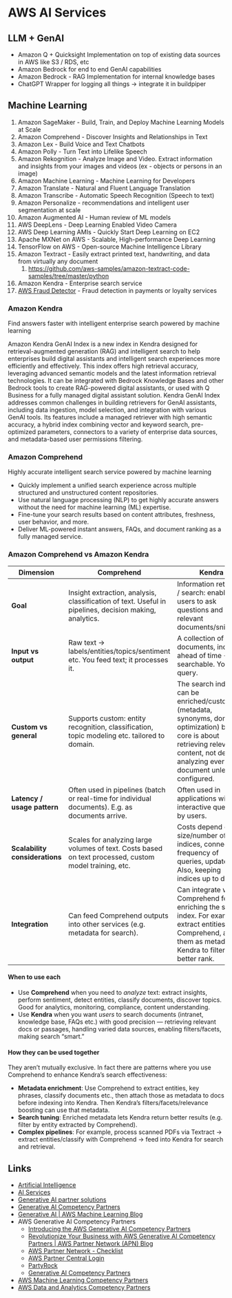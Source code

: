 # AWS AI Services

## LLM + GenAI

- Amazon Q + Quicksight Implementation on top of existing data sources in AWS like S3 / RDS, etc
- Amazon Bedrock for end to end GenAI capabilities
- ⁠Amazon Bedrock - RAG Implementation for internal knowledge bases
- ChatGPT Wrapper for logging all things -> integrate it in buildpiper

## Machine Learning

1. Amazon SageMaker - Build, Train, and Deploy Machine Learning Models at Scale
2. Amazon Comprehend - Discover Insights and Relationships in Text
3. Amazon Lex - Build Voice and Text Chatbots
4. Amazon Polly - Turn Text into Lifelike Speech
5. Amazon Rekognition - Analyze Image and Video. Extract information and insights from your images and videos (ex - objects or persons in an image)
6. Amazon Machine Learning - Machine Learning for Developers
7. Amazon Translate - Natural and Fluent Language Translation
8. Amazon Transcribe - Automatic Speech Recognition (Speech to text)
9. Amazon Personalize - recommendations and intelligent user segmentation at scale
10. Amazon Augmented AI - Human review of ML models
11. AWS DeepLens - Deep Learning Enabled Video Camera
12. AWS Deep Learning AMIs - Quickly Start Deep Learning on EC2
13. Apache MXNet on AWS - Scalable, High-performance Deep Learning
14. TensorFlow on AWS - Open-source Machine Intelligence Library
15. Amazon Textract - Easily extract printed text, handwriting, and data from virtually any document
	1. https://github.com/aws-samples/amazon-textract-code-samples/tree/master/python
16. Amazon Kendra - Enterprise search service
17. [AWS Fraud Detector](https://aws.amazon.com/fraud-detector/) - Fraud detection in payments or loyalty services

### Amazon Kendra

Find answers faster with intelligent enterprise search powered by machine learning

Amazon Kendra GenAI Index is a new index in Kendra designed for retrieval-augmented generation (RAG) and intelligent search to help enterprises build digital assistants and intelligent search experiences more efficiently and effectively. This index offers high retrieval accuracy, leveraging advanced semantic models and the latest information retrieval technologies. It can be integrated with Bedrock Knowledge Bases and other Bedrock tools to create RAG-powered digital assistants, or used with Q Business for a fully managed digital assistant solution. Kendra GenAI Index addresses common challenges in building retrievers for GenAI assistants, including data ingestion, model selection, and integration with various GenAI tools. Its features include a managed retriever with high semantic accuracy, a hybrid index combining vector and keyword search, pre-optimized parameters, connectors to a variety of enterprise data sources, and metadata-based user permissions filtering.

### Amazon Comprehend

Highly accurate intelligent search service powered by machine learning

- Quickly implement a unified search experience across multiple structured and unstructured content repositories.
- Use natural language processing (NLP) to get highly accurate answers without the need for machine learning (ML) expertise.
- Fine-tune your search results based on content attributes, freshness, user behavior, and more.
- Deliver ML-powered instant answers, FAQs, and document ranking as a fully managed service.

### Amazon Comprehend vs Amazon Kendra

| Dimension                      | Comprehend                                                                                             | Kendra                                                                                                                                                                                              |
| ------------------------------ | ------------------------------------------------------------------------------------------------------ | --------------------------------------------------------------------------------------------------------------------------------------------------------------------------------------------------- |
| **Goal**                       | Insight extraction, analysis, classification of text. Useful in pipelines, decision making, analytics. | Information retrieval / search: enabling users to ask questions and get relevant documents/snippets.                                                                                                |
| **Input vs output**            | Raw text → labels/entities/topics/sentiment etc. You feed text; it processes it.                       | A collection of documents, indexed ahead of time → searchable. You query.                                                                                                                           |
| **Custom vs general**          | Supports custom: entity recognition, classification, topic modeling etc. tailored to domain.           | The search index can be enriched/customized (metadata, synonyms, domain optimization) but the core is about retrieving relevant content, not deeply analyzing every new document unless configured. |
| **Latency / usage pattern**    | Often used in pipelines (batch or real-time for individual documents). E.g. as documents arrive.       | Often used in applications with interactive queries by users.                                                                                                                                       |
| **Scalability considerations** | Scales for analyzing large volumes of text. Costs based on text processed, custom model training, etc. | Costs depend on size/number of indices, connectors, frequency of queries, updates. Also, keeping indices up to date.                                                                                |
| **Integration**                | Can feed Comprehend outputs into other services (e.g. metadata for search).                            | Can integrate with Comprehend for enriching the search index. For example, extract entities via Comprehend, attach them as metadata in Kendra to filter or better rank.                             |

#### When to use each

- Use **Comprehend** when you need to _analyze_ text: extract insights, perform sentiment, detect entities, classify documents, discover topics. Good for analytics, monitoring, compliance, content understanding.
- Use **Kendra** when you want _users_ to search documents (intranet, knowledge base, FAQs etc.) with good precision — retrieving relevant docs or passages, handling varied data sources, enabling filters/facets, making search “smart.”

#### How they can be used together

They aren’t mutually exclusive. In fact there are patterns where you use Comprehend to enhance Kendra’s search effectiveness:

- **Metadata enrichment**: Use Comprehend to extract entities, key phrases, classify documents etc., then attach those as metadata to docs before indexing into Kendra. Then Kendra’s filters/facets/relevance boosting can use that metadata.
- **Search tuning**: Enriched metadata lets Kendra return better results (e.g. filter by entity extracted by Comprehend).
- **Complex pipelines**: For example, process scanned PDFs via Textract → extract entities/classify with Comprehend → feed into Kendra for search and retrieval.

## Links

- [Artificial Intelligence](https://aws.amazon.com/ai/)
- [AI Services](https://aws.amazon.com/ai/services/)
- [Generative AI partner solutions](https://aws.amazon.com/ai/partners/?aws-marketplace-cards.sort-by=item.additionalFields.sortOrder&aws-marketplace-cards.sort-order=asc&awsf.aws-marketplace-aws-marketplace-aim=*all&awsf.aws-marketplace-aim=*all)
- [Generative AI Competency Partners](https://aws.amazon.com/ai/generative-ai/partners/?aws-marketplace-cards.sort-by=item.additionalFields.sortOrder&aws-marketplace-cards.sort-order=asc&awsf.aws-marketplace-aws-marketplace-aim=*all&awsf.aws-marketplace-aim=aws-marketplace-aim%23gen-ai-software-competency-partner)
- [Generative AI | AWS Machine Learning Blog](https://aws.amazon.com/blogs/machine-learning/category/artificial-intelligence/generative-ai/)
- AWS Generative AI Competency Partners
    - [Introducing the AWS Generative AI Competency Partners](https://aws.amazon.com/about-aws/whats-new/2024/03/aws-generative-ai-competency-partners/)
    - [Revolutionize Your Business with AWS Generative AI Competency Partners | AWS Partner Network (APN) Blog](https://aws.amazon.com/blogs/apn/revolutionize-your-business-with-aws-generative-ai-competency-partners/)
    - [AWS Partner Network - Checklist](https://apn-checklists.s3.amazonaws.com/competency/generative-ai/consulting/Cks9Pu3tv.html)
    - [AWS Partner Central Login](https://partnercentral.awspartner.com/partnercentral2/s/resources?Id=0698W00000yRVqMQAW)
    - [PartyRock](https://partyrock.aws/u/vicrojo/LRS5o82Hg/AWS-GenAI-Case-Study-Generator)
    - [Generative AI Competency Partners](https://aws.amazon.com/ai/generative-ai/partners/?aws-marketplace-cards.sort-by=item.additionalFields.sortOrder&aws-marketplace-cards.sort-order=asc&awsf.aws-marketplace-aws-marketplace-aim=*all&awsf.aws-marketplace-aim=aws-marketplace-aim%23gen-ai-software-competency-partner)
- [AWS Machine Learning Competency Partners](https://aws.amazon.com/machine-learning/partner-solutions/)
- [AWS Data and Analytics Competency Partners](https://aws.amazon.com/big-data/datalakes-and-analytics/partner-solutions/)
